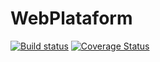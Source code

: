# WebPlataform

[![Build status](https://ci.appveyor.com/api/projects/status/jc6xoa7sx1r1ndam?svg=true)](https://ci.appveyor.com/project/Britz/webplataform) [![Coverage Status](https://coveralls.io/repos/Famintus/WebPlataform/badge.svg?branch=master)](https://coveralls.io/r/Famintus/WebPlataform?branch=master)
